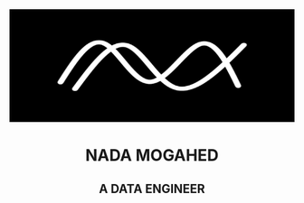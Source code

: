 <style>
    .colored {
        color: red;
    }
</style>
<img src="https://github.com/nadamogahed/nadamogahed/blob/main/logo.png" alt="My Logo" width="100%" height="200">
<h1 align="center"> NADA MOGAHED</h1>
<h2 align="center"> A DATA ENGINEER </h2>
<!--
**nadamogahed/nadamogahed** is a ✨ _special_ ✨ repository because its `README.md` (this file) appears on your GitHub profile.

Here are some ideas to get you started:

- 🔭 I’m currently working on ...
- 🌱 I’m currently learning ...
- 👯 I’m looking to collaborate on ...
- 🤔 I’m looking for help with ...
- 💬 Ask me about ...
- 📫 How to reach me: ...
- 😄 Pronouns: ...
- ⚡ Fun fact: ...
-->
